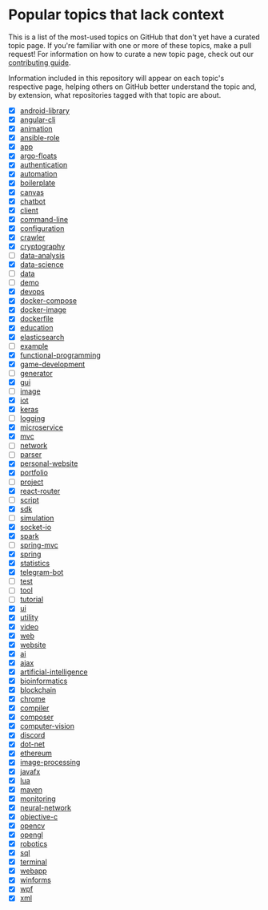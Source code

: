 # Popular topics that lack context

This is a list of the most-used topics on GitHub that don't yet have a curated topic page. If you're familiar with one or more of these topics, make a pull request! For information on how to curate a new topic page, check out our [contributing guide](https://github.com/github/explore/blob/main/CONTRIBUTING.md).

Information included in this repository will appear on each topic's respective page, helping others on GitHub better understand the topic and, by extension, what repositories tagged with that topic are about.

- [x] [android-library](https://github.com/topics/android-library/)
- [x] [angular-cli](https://github.com/topics/angular-cli/)
- [x] [animation](https://github.com/topics/animation/)
- [x] [ansible-role](https://github.com/topics/ansible-role/)
- [x] [app](https://github.com/topics/app/)
- [x] [argo-floats](https://github.com/topics/argo-floats/)
- [x] [authentication](https://github.com/topics/authentication/)
- [x] [automation](https://github.com/topics/automation/)
- [x] [boilerplate](https://github.com/topics/boilerplate/)
- [x] [canvas](https://github.com/topics/canvas/)
- [x] [chatbot](https://github.com/topics/chatbot/)
- [x] [client](https://github.com/topics/client/)
- [x] [command-line](https://github.com/topics/command-line/)
- [x] [configuration](https://github.com/topics/configuration/)
- [x] [crawler](https://github.com/topics/crawler/)
- [x] [cryptography](https://github.com/topics/cryptography/)
- [ ] [data-analysis](https://github.com/topics/data-analysis/)
- [x] [data-science](https://github.com/topics/data-science/)
- [ ] [data](https://github.com/topics/data/)
- [ ] [demo](https://github.com/topics/demo/)
- [x] [devops](https://github.com/topics/devops/)
- [x] [docker-compose](https://github.com/topics/docker-compose/)
- [x] [docker-image](https://github.com/topics/docker-image/)
- [x] [dockerfile](https://github.com/topics/dockerfile/)
- [x] [education](https://github.com/topics/education/)
- [x] [elasticsearch](https://github.com/topics/elasticsearch/)
- [ ] [example](https://github.com/topics/example/)
- [x] [functional-programming](https://github.com/topics/functional-programming/)
- [x] [game-development](https://github.com/topics/game-development/)
- [ ] [generator](https://github.com/topics/generator/)
- [x] [gui](https://github.com/topics/gui/)
- [ ] [image](https://github.com/topics/image/)
- [x] [iot](https://github.com/topics/iot/)
- [x] [keras](https://github.com/topics/keras/)
- [ ] [logging](https://github.com/topics/logging/)
- [x] [microservice](https://github.com/topics/microservice/)
- [x] [mvc](https://github.com/topics/mvc/)
- [ ] [network](https://github.com/topics/network/)
- [ ] [parser](https://github.com/topics/parser/)
- [x] [personal-website](https://github.com/topics/personal-website/)
- [x] [portfolio](https://github.com/topics/portfolio/)
- [ ] [project](https://github.com/topics/project/)
- [x] [react-router](https://github.com/topics/react-router/)
- [ ] [script](https://github.com/topics/script/)
- [x] [sdk](https://github.com/topics/sdk/)
- [ ] [simulation](https://github.com/topics/simulation/)
- [x] [socket-io](https://github.com/topics/socket-io/)
- [x] [spark](https://github.com/topics/spark/)
- [ ] [spring-mvc](https://github.com/topics/spring-mvc/)
- [x] [spring](https://github.com/topics/spring/)
- [x] [statistics](https://github.com/topics/statistics/)
- [x] [telegram-bot](https://github.com/topics/telegram-bot/)
- [ ] [test](https://github.com/topics/test/)
- [ ] [tool](https://github.com/topics/tool/)
- [ ] [tutorial](https://github.com/topics/tutorial/)
- [x] [ui](https://github.com/topics/ui/)
- [x] [utility](https://github.com/topics/utility/)
- [x] [video](https://github.com/topics/video/)
- [x] [web](https://github.com/topics/web/)
- [x] [website](https://github.com/topics/website/)
- [x] [ai](https://github.com/topics/ai/)
- [x] [ajax](https://github.com/topics/ajax/)
- [x] [artificial-intelligence](https://github.com/topics/artificial-intelligence/)
- [x] [bioinformatics](https://github.com/topics/bioinformatics/)
- [x] [blockchain](https://github.com/topics/blockchain/)
- [x] [chrome](https://github.com/topics/chrome/)
- [x] [compiler](https://github.com/topics/compiler/)
- [x] [composer](https://github.com/topics/composer/)
- [x] [computer-vision](https://github.com/topics/computer-vision/)
- [x] [discord](https://github.com/topics/discord/)
- [x] [dot-net](https://github.com/topics/dot-net/)
- [x] [ethereum](https://github.com/topics/ethereum/)
- [x] [image-processing](https://github.com/topics/image-processing/)
- [x] [javafx](https://github.com/topics/javafx/)
- [x] [lua](https://github.com/topics/lua/)
- [x] [maven](https://github.com/topics/maven/)
- [x] [monitoring](https://github.com/topics/monitoring/)
- [x] [neural-network](https://github.com/topics/neural-network/)
- [x] [objective-c](https://github.com/topics/objective-c/)
- [x] [opencv](https://github.com/topics/opencv/)
- [x] [opengl](https://github.com/topics/opengl/)
- [x] [robotics](https://github.com/topics/robotics/)
- [x] [sql](https://github.com/topics/sql/)
- [x] [terminal](https://github.com/topics/terminal/)
- [x] [webapp](https://github.com/topics/webapp/)
- [x] [winforms](https://github.com/topics/winforms/)
- [x] [wpf](https://github.com/topics/wpf/)
- [x] [xml](https://github.com/topics/xml/)
